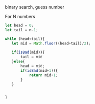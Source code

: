 binary search, guess number

For N numbers

~~~js
let head = 0;
let tail = n-1;

while (head<tail){
   let mid = Math.floor((head+tail)/2);
   
   if(isBad(mid)){
       tail = mid
   }else{
       head = mid;
       if(isBad(mid+1)){
           return mid+1;
       }
   }


}
~~~

